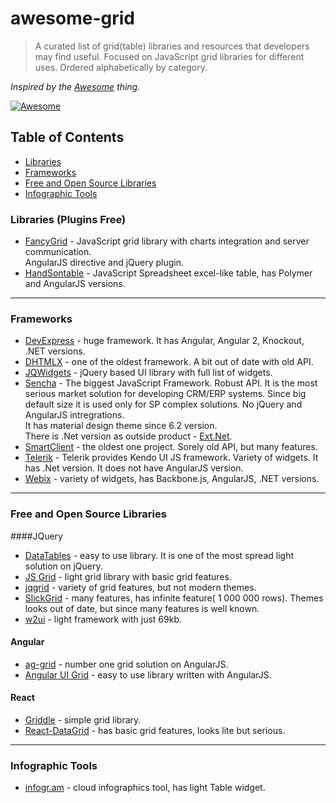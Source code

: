 # awesome-grid
> A curated list of grid(table) libraries and resources that developers may find useful. Focused on JavaScript grid libraries for different uses. Ordered alphabetically by category.

*Inspired by the <a href="https://github.com/sindresorhus/awesome">Awesome</a> thing.*

[![Awesome](https://cdn.rawgit.com/sindresorhus/awesome/d7305f38d29fed78fa85652e3a63e154dd8e8829/media/badge.svg)](https://github.com/sindresorhus/awesome)

## Table of Contents
*  [Libraries](#libraries)
*  [Frameworks](#frameworks)
*  [Free and Open Source Libraries](#free-and-open-source-libraries)
*  [Infographic Tools](#infographic-tools)

### Libraries (Plugins Free)
* [FancyGrid](http://www.fancygrid.com/) - JavaScript grid library with charts integration and server communication.  
AngularJS directive and jQuery plugin.
* [HandSontable](http://handsontable.com/) - JavaScript Spreadsheet excel-like table, has Polymer and AngularJS versions.

---

### Frameworks
* [DevExpress](http://js.devexpress.com/) - huge framework. It has Angular, Angular 2, Knockout, .NET versions.
* [DHTMLX](http://dhtmlx.com/) - one of the oldest framework. A bit out of date with old API.
* [JQWidgets](http://www.jqwidgets.com/) - jQuery based UI library with full list of widgets.
* [Sencha](http://sencha.com/) - The biggest JavaScript Framework. Robust API. It is the most serious market solution for developing  CRM/ERP systems. Since big default size it is used only for SP complex solutions. No jQuery and AngularJS intregrations.  
It has material design theme since 6.2 version.  
There is .Net version as outside product - [Ext.Net](http://ext.net/).
* [SmartClient](http://www.smartclient.com/) - the oldest one project. Sorely old API, but many features.
* [Telerik](http://www.telerik.com/) - Telerik provides Kendo UI JS framework. Variety of widgets. It has .Net version. It does not have AngularJS version.
* [Webix](http://webix.com/) - variety of widgets, has Backbone.js, AngularJS, .NET versions.
  
---

### Free and Open Source Libraries
####JQuery
* [DataTables](http://datatables.net/) - easy to use library. It is one of the most spread light solution on jQuery.
* [JS Grid](http://js-grid.com/) - light grid library with basic grid features.
* [jqgrid](http://trirand.com/) - variety of grid features, but not modern themes.
* [SlickGrid](https://github.com/mleibman/SlickGrid) - many features, has infinite feature( 1 000 000 rows). Themes looks out of date,
but since many features is well known.
* [w2ui](http://w2ui.com/) - light framework with just 69kb.

#### Angular
* [ag-grid](http://ag-grid.com/) - number one grid solution on AngularJS.
* [Angular UI Grid](http://ui-grid.info/) - easy to use library written with AngularJS.

#### React
* [Griddle](http://griddlegriddle.github.io/Griddle/) - simple grid library.
* [React-DataGrid](http://zippyui.com/react-datagrid/) - has basic grid features, looks lite but serious.

---

### Infographic Tools
* [infogr.am](http://infogr.am) - cloud infographics tool, has light Table widget.
